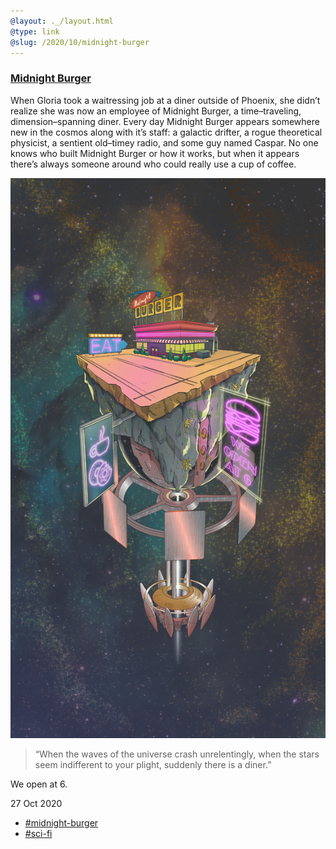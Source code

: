 ```yaml
---
@layout: ._/layout.html
@type: link
@slug: /2020/10/midnight-burger
---
```

### [Midnight Burger][link]

When Gloria took a waitressing job at a diner outside of Phoenix, she didn’t
realize she was now an employee of Midnight Burger, a time–traveling,
dimension–spanning diner. Every day Midnight Burger appears somewhere new in the
cosmos along with it’s staff: a galactic drifter, a rogue theoretical physicist,
a sentient old–timey radio, and some guy named Caspar. No one knows who built
Midnight Burger or how it works, but when it appears there’s always someone
around who could really use a cup of coffee.

![Midnight Burger season 1][pic]

> “When the waves of the universe crash unrelentingly, when the stars seem
> indifferent to your plight, suddenly there is a diner.”

We open at 6.

<time>27 Oct 2020</time>
- [#midnight-burger](/topics/midnight-burger)
- [#sci-fi](/topics/sci-fi)

[link]: https://www.weopenatsix.com/episodes/season/1/
[pic]: /.media/2020/10/midnight-burger.jpg
